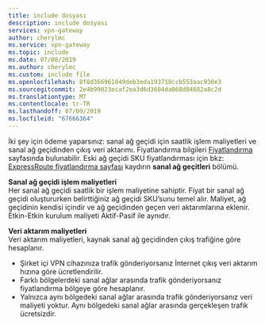 ```yaml
---
title: include dosyası
description: include dosyası
services: vpn-gateway
author: cherylmc
ms.service: vpn-gateway
ms.topic: include
ms.date: 07/08/2019
ms.author: cherylmc
ms.custom: include file
ms.openlocfilehash: 8f8d366961049deb3eda193718ccb553aac930e3
ms.sourcegitcommit: 2e4b99023ecaf2ea3d6d3604da068d04682a8c2d
ms.translationtype: MT
ms.contentlocale: tr-TR
ms.lasthandoff: 07/09/2019
ms.locfileid: "67666364"
---
```

İki şey için ödeme yaparsınız: sanal ağ geçidi için saatlik işlem maliyetleri ve sanal ağ geçidinden çıkış veri aktarımı. Fiyatlandırma bilgileri [Fiyatlandırma](https://azure.microsoft.com/pricing/details/vpn-gateway) sayfasında bulunabilir. Eski ağ geçidi SKU fiyatlandırması için bkz: [ExpressRoute fiyatlandırma sayfası](https://azure.microsoft.com/pricing/details/expressroute) kaydırın **sanal ağ geçitleri** bölümü.

**Sanal ağ geçidi işlem maliyetleri**<br>Her sanal ağ geçidi saatlik bir işlem maliyetine sahiptir. Fiyat bir sanal ağ geçidi oluştururken belirttiğiniz ağ geçidi SKU’sunu temel alır. Maliyet, ağ geçidinin kendisi içindir ve ağ geçidinden geçen veri aktarımlarına eklenir. Etkin-Etkin kurulum maliyeti Aktif-Pasif ile aynıdır.

**Veri aktarım maliyetleri**<br>Veri aktarım maliyetleri, kaynak sanal ağ geçidinden çıkış trafiğine göre hesaplanır.

* Şirket içi VPN cihazınıza trafik gönderiyorsanız İnternet çıkış veri aktarım hızına göre ücretlendirilir.
* Farklı bölgelerdeki sanal ağlar arasında trafik gönderiyorsanız fiyatlandırma bölgeye göre hesaplanır.
* Yalnızca aynı bölgedeki sanal ağlar arasında trafik gönderiyorsanız veri maliyeti yoktur. Aynı bölgedeki sanal ağlar arasında gerçekleşen trafik ücretsizdir.
